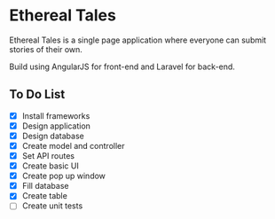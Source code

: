 # Ethereal Tales
Ethereal Tales is a single page application where everyone can submit stories of their own.

Build using AngularJS for front-end and Laravel for back-end.


## To Do List

- [x] Install frameworks
- [x] Design application
- [x] Design database
- [x] Create model and controller
- [x] Set API routes
- [x] Create basic UI
- [x] Create pop up window
- [x] Fill database
- [x] Create table
- [ ] Create unit tests